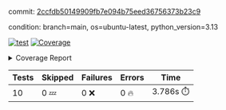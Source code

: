 commit: [2ccfdb50149909fb7e094b75eed36756373b23c9](https://github.com/rcmdnk/hydra-utils/tree/2ccfdb50149909fb7e094b75eed36756373b23c9)

condition: branch=main, os=ubuntu-latest, python_version=3.13

[![test](https://github.com/rcmdnk/hydra-utils/actions/workflows/test.yml/badge.svg)](https://github.com/rcmdnk/hydra-utils/actions/runs/15695501389)
<a href="https://github.com/rcmdnk/hydra-utils/blob/2ccfdb50149909fb7e094b75eed36756373b23c9/README.md"><img alt="Coverage" src="https://img.shields.io/badge/Coverage-72%25-yellow.svg" /></a><details><summary>Coverage Report </summary><table><tr><th>File</th><th>Stmts</th><th>Miss</th><th>Cover</th><th>Missing</th></tr><tbody><tr><td colspan="5"><b>src/hydra_utils</b></td></tr><tr><td>&nbsp; &nbsp;<a href="https://github.com/rcmdnk/hydra-utils/blob/2ccfdb50149909fb7e094b75eed36756373b23c9/src/hydra_utils/utils.py">utils.py</a></td><td>184</td><td>54</td><td>71%</td><td><a href="https://github.com/rcmdnk/hydra-utils/blob/2ccfdb50149909fb7e094b75eed36756373b23c9/src/hydra_utils/utils.py#L12">12</a>, <a href="https://github.com/rcmdnk/hydra-utils/blob/2ccfdb50149909fb7e094b75eed36756373b23c9/src/hydra_utils/utils.py#L20-L25">20&ndash;25</a>, <a href="https://github.com/rcmdnk/hydra-utils/blob/2ccfdb50149909fb7e094b75eed36756373b23c9/src/hydra_utils/utils.py#L76-L78">76&ndash;78</a>, <a href="https://github.com/rcmdnk/hydra-utils/blob/2ccfdb50149909fb7e094b75eed36756373b23c9/src/hydra_utils/utils.py#L84-L85">84&ndash;85</a>, <a href="https://github.com/rcmdnk/hydra-utils/blob/2ccfdb50149909fb7e094b75eed36756373b23c9/src/hydra_utils/utils.py#L107">107</a>, <a href="https://github.com/rcmdnk/hydra-utils/blob/2ccfdb50149909fb7e094b75eed36756373b23c9/src/hydra_utils/utils.py#L109">109</a>, <a href="https://github.com/rcmdnk/hydra-utils/blob/2ccfdb50149909fb7e094b75eed36756373b23c9/src/hydra_utils/utils.py#L133">133</a>, <a href="https://github.com/rcmdnk/hydra-utils/blob/2ccfdb50149909fb7e094b75eed36756373b23c9/src/hydra_utils/utils.py#L136-L137">136&ndash;137</a>, <a href="https://github.com/rcmdnk/hydra-utils/blob/2ccfdb50149909fb7e094b75eed36756373b23c9/src/hydra_utils/utils.py#L154-L157">154&ndash;157</a>, <a href="https://github.com/rcmdnk/hydra-utils/blob/2ccfdb50149909fb7e094b75eed36756373b23c9/src/hydra_utils/utils.py#L159-L160">159&ndash;160</a>, <a href="https://github.com/rcmdnk/hydra-utils/blob/2ccfdb50149909fb7e094b75eed36756373b23c9/src/hydra_utils/utils.py#L175-L177">175&ndash;177</a>, <a href="https://github.com/rcmdnk/hydra-utils/blob/2ccfdb50149909fb7e094b75eed36756373b23c9/src/hydra_utils/utils.py#L182-L184">182&ndash;184</a>, <a href="https://github.com/rcmdnk/hydra-utils/blob/2ccfdb50149909fb7e094b75eed36756373b23c9/src/hydra_utils/utils.py#L197-L200">197&ndash;200</a>, <a href="https://github.com/rcmdnk/hydra-utils/blob/2ccfdb50149909fb7e094b75eed36756373b23c9/src/hydra_utils/utils.py#L211-L214">211&ndash;214</a>, <a href="https://github.com/rcmdnk/hydra-utils/blob/2ccfdb50149909fb7e094b75eed36756373b23c9/src/hydra_utils/utils.py#L216">216</a>, <a href="https://github.com/rcmdnk/hydra-utils/blob/2ccfdb50149909fb7e094b75eed36756373b23c9/src/hydra_utils/utils.py#L241-L253">241&ndash;253</a>, <a href="https://github.com/rcmdnk/hydra-utils/blob/2ccfdb50149909fb7e094b75eed36756373b23c9/src/hydra_utils/utils.py#L272">272</a>, <a href="https://github.com/rcmdnk/hydra-utils/blob/2ccfdb50149909fb7e094b75eed36756373b23c9/src/hydra_utils/utils.py#L279">279</a>, <a href="https://github.com/rcmdnk/hydra-utils/blob/2ccfdb50149909fb7e094b75eed36756373b23c9/src/hydra_utils/utils.py#L304">304</a>, <a href="https://github.com/rcmdnk/hydra-utils/blob/2ccfdb50149909fb7e094b75eed36756373b23c9/src/hydra_utils/utils.py#L307-L310">307&ndash;310</a>, <a href="https://github.com/rcmdnk/hydra-utils/blob/2ccfdb50149909fb7e094b75eed36756373b23c9/src/hydra_utils/utils.py#L314">314</a></td></tr><tr><td><b>TOTAL</b></td><td><b>195</b></td><td><b>54</b></td><td><b>72%</b></td><td>&nbsp;</td></tr></tbody></table></details>

| Tests | Skipped | Failures | Errors | Time |
| ----- | ------- | -------- | -------- | ------------------ |
| 10 | 0 :zzz: | 0 :x: | 0 :fire: | 3.786s :stopwatch: |

